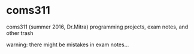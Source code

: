# coms311
coms311 (summer 2016, Dr.Mitra) programming projects, exam notes, and other trash

warning: there might be mistakes in exam notes...



